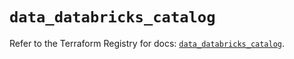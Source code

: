 # `data_databricks_catalog`

Refer to the Terraform Registry for docs: [`data_databricks_catalog`](https://registry.terraform.io/providers/databricks/databricks/1.48.2/docs/data-sources/catalog).
